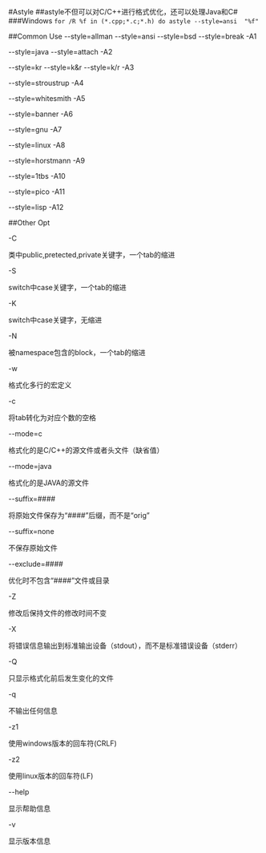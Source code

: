 #Astyle
##astyle不但可以对C/C++进行格式优化，还可以处理Java和C#
###Windows
`for /R %f in (*.cpp;*.c;*.h) do astyle --style=ansi  "%f"`

##Common Use
--style=allman
--style=ansi
--style=bsd
--style=break
-A1

--style=java
--style=attach
-A2

--style=kr
--style=k&r
--style=k/r
-A3

--style=stroustrup
-A4

--style=whitesmith
-A5

--style=banner
-A6

--style=gnu
-A7

--style=linux
-A8

--style=horstmann
-A9

--style=1tbs
-A10

--style=pico
-A11

--style=lisp
-A12

##Other Opt

-C

类中public,pretected,private关键字，一个tab的缩进

-S

switch中case关键字，一个tab的缩进

-K

switch中case关键字，无缩进

-N

被namespace包含的block，一个tab的缩进

-w

格式化多行的宏定义

-c

将tab转化为对应个数的空格

--mode=c

格式化的是C/C++的源文件或者头文件（缺省值）

--mode=java

格式化的是JAVA的源文件

--suffix=####

将原始文件保存为“####”后缀，而不是“orig”

--suffix=none

不保存原始文件

--exclude=####

优化时不包含“####”文件或目录

-Z

修改后保持文件的修改时间不变

-X

将错误信息输出到标准输出设备（stdout），而不是标准错误设备（stderr）

-Q

只显示格式化前后发生变化的文件

-q

不输出任何信息

-z1

使用windows版本的回车符(CRLF)

-z2

使用linux版本的回车符(LF)

--help

显示帮助信息

-v

显示版本信息
